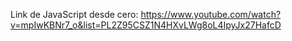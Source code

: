 Link de JavaScript desde cero: 
https://www.youtube.com/watch?v=mpIwKBNr7_o&list=PL2Z95CSZ1N4HXvLWg8oL4IpyJx27HafcD

